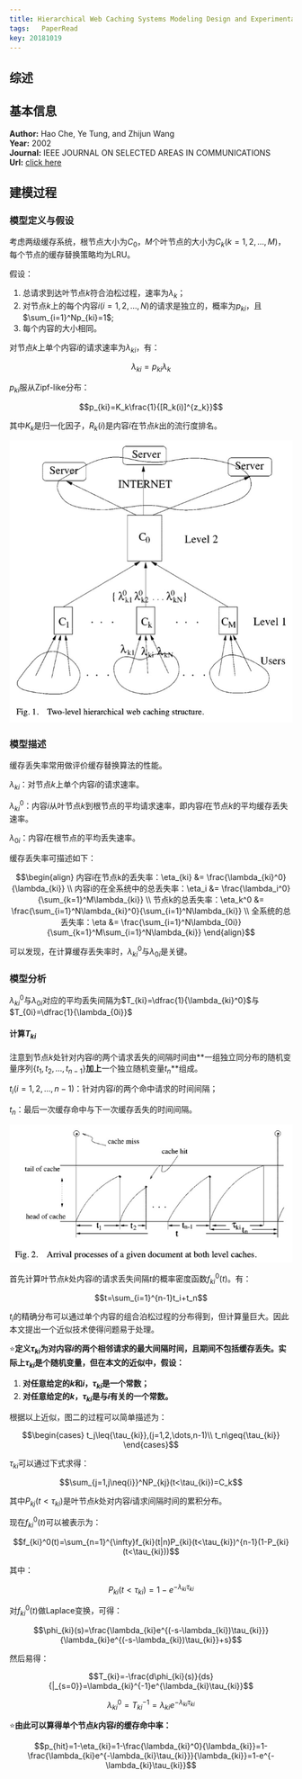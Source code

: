 ```yaml
---
title: Hierarchical Web Caching Systems Modeling Design and Experimental Results
tags:	PaperRead
key: 20181019
---
```



## 综述

<!--more-->

## 基本信息
**Author:** Hao Che, Ye Tung, and Zhijun Wang<br>
**Year:** 2002<br>
**Journal:** IEEE JOURNAL ON SELECTED AREAS IN COMMUNICATIONS<br>
**Url:** [click here](https://ieeexplore.ieee.org/document/1031903)

## 建模过程

### 模型定义与假设
考虑两级缓存系统，根节点大小为$C_0$，$M$个叶节点的大小为$C_k(k=1,2,\dots,M)$，每个节点的缓存替换策略均为LRU。

假设：

1. 总请求到达叶节点$k$符合泊松过程，速率为$\lambda_k$；
2. 对节点$k$上的每个内容$i(i=1,2,\dots,N)$的请求是独立的，概率为$p_{ki}$，且$\sum_{i=1}^Np_{ki}=1$;
3. 每个内容的大小相同。

对节点$k$上单个内容$i$的请求速率为$\lambda_{ki}$，有：

$$\lambda_{ki}=p_{ki}\lambda_k$$

$p_{ki}$服从Zipf-like分布：

$$p_{ki}=K_k\frac{1}{[R_k(i)]^{z_k}}$$

其中$K_k$是归一化因子，$R_k(i)$是内容$i$在节点$k$出的流行度排名。

![image](https://github.com/kanyuanzhi/kanyuanzhi.github.io/raw/master/assets/myimages/20181019/1.jpg)

### 模型描述
缓存丢失率常用做评价缓存替换算法的性能。

$\lambda_{ki}$：对节点$k$上单个内容$i$的请求速率。

$\lambda_{ki}^0$：内容$i$从叶节点$k$到根节点的平均请求速率，即内容$i$在节点$k$的平均缓存丢失速率。

$\lambda_{0i}$：内容$i$在根节点的平均丢失速率。

缓存丢失率可描述如下：

$$\begin{align}
内容i在节点k的丢失率：\eta_{ki} &= \frac{\lambda_{ki}^0}{\lambda_{ki}} \\
内容i的在全系统中的总丢失率：\eta_i &= \frac{\lambda_i^0}{\sum_{k=1}^M\lambda_{ki}} \\
节点k的总丢失率：\eta_k^0 &= \frac{\sum_{i=1}^N\lambda_{ki}^0}{\sum_{i=1}^N\lambda_{ki}} \\
全系统的总丢失率：\eta &= \frac{\sum_{i=1}^N\lambda_{0i}}{\sum_{k=1}^M\sum_{i=1}^N\lambda_{ki}}
\end{align}$$

可以发现，在计算缓存丢失率时，$\lambda_{ki}^0$与$\lambda_{0i}$是关键。

### 模型分析
$\lambda_{ki}^0$与$\lambda_{0i}$对应的平均丢失间隔为$T_{ki}=\dfrac{1}{\lambda_{ki}^0}$与$T_{0i}=\dfrac{1}{\lambda_{0i}}$

#### 计算$T_{ki}$
注意到节点$k$处针对内容$i$的两个请求丢失的间隔时间由**一组独立同分布的随机变量序列$\{t_1,t_2,\dots,t_{n-1}\}$**加上**一个独立随机变量$t_n$**组成。

$t_i(i=1,2,\dots,n-1)$：针对内容$i$的两个命中请求的时间间隔；

$t_n$：最后一次缓存命中与下一次缓存丢失的时间间隔。

![image](https://github.com/kanyuanzhi/kanyuanzhi.github.io/raw/master/assets/myimages/20181019/2.jpg)

首先计算叶节点$k$处内容$i$的请求丢失间隔$t$的概率密度函数$f_{ki}^0(t)$。有：

$$t=\sum_{i=1}^{n-1}t_i+t_n$$

$t_i$的精确分布可以通过单个内容的组合泊松过程的分布得到，但计算量巨大。因此本文提出一个近似技术使得问题易于处理。

⭐️**定义$\tau_{ki}$为对内容$i$的两个相邻请求的最大间隔时间，且期间不包括缓存丢失。实际上$\tau_{ki}$是个随机变量，但在本文的近似中，假设：**

1. **对任意给定的$k$和$i$，$\tau_{ki}$是一个常数；**
2. **对任意给定的$k$，$\tau_{ki}$是与$i$有关的一个常数。**

根据以上近似，图二的过程可以简单描述为：

$$\begin{cases}
t_j\leq{\tau_{ki}},(j=1,2,\dots,n-1)\\
t_n\geq{\tau_{ki}}
\end{cases}$$

$\tau_{ki}$可以通过下式求得：

$$\sum_{j=1,j\neq{i}}^NP_{kj}(t<\tau_{ki})=C_k$$

其中$P_{kj}(t<\tau_{ki})$是叶节点$k$处对内容$i$请求间隔时间的累积分布。

现在$f_{ki}^0(t)$可以被表示为：

$$f_{ki}^0(t)=\sum_{n=1}^{\infty}f_{ki}(t|n)P_{ki}(t<\tau_{ki})^{n-1}(1-P_{ki}(t<\tau_{ki}))$$

其中：

$$P_{ki}(t<\tau_{ki})=1-e^{-\lambda_{ki}\tau_{ki}}$$

对$f_{ki}^0(t)$做Laplace变换，可得：

$$\phi_{ki}(s)=\frac{\lambda_{ki}e^{(-s-\lambda_{ki})\tau_{ki}}}{\lambda_{ki}e^{(-s-\lambda_{ki})\tau_{ki}}+s}$$

然后易得：

$$T_{ki}=-\frac{d\phi_{ki}(s)}{ds}{|_{s=0}}=\lambda_{ki}^{-1}e^{\lambda_{ki}\tau_{ki}}$$

$$\lambda_{ki}^0=T_{ki}^{-1}=\lambda_{ki}e^{-\lambda_{ki}\tau_{ki}}$$

⭐️**由此可以算得单个节点$k$内容$i$的缓存命中率：**

$$p_{hit}=1-\eta_{ki}=1-\frac{\lambda_{ki}^0}{\lambda_{ki}}=1-\frac{\lambda_{ki}e^{-\lambda_{ki}\tau_{ki}}}{\lambda_{ki}}=1-e^{-\lambda_{ki}\tau_{ki}}$$























